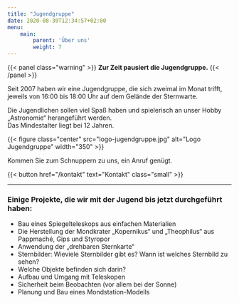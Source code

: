 ```yaml
---
title: "Jugendgruppe"
date: 2020-08-30T12:34:57+02:00
menu:
    main: 
        parent: 'Über uns'
        weight: 7
---
```


{{< panel class="warning" >}}
**Zur Zeit pausiert die Jugendgruppe.**
{{< /panel >}}

Seit 2007 haben wir eine Jugendgruppe, die sich zweimal im Monat trifft, jeweils von 16:00 bis 18:00 Uhr auf dem Gelände der Sternwarte.

Die Jugendlichen sollen viel Spaß haben und spielerisch an unser Hobby „Astronomie“ herangeführt werden.  
Das Mindestalter liegt bei 12 Jahren.

{{< figure class="center" src="logo-jugendgruppe.jpg" alt="Logo Jugendgruppe" width="350" >}}

Kommen Sie zum Schnuppern zu uns, ein Anruf genügt.  

{{< button href="/kontakt" text="Kontakt" class="small" >}}


---

### Einige Projekte, die wir mit der Jugend bis jetzt durchgeführt haben:

- Bau eines Spiegelteleskops aus einfachen Materialien
- Die Herstellung der Mondkrater „Kopernikus“ und „Theophilus“ aus Pappmaché, Gips und Styropor
- Anwendung der „drehbaren Sternkarte“
- Sternbilder: Wieviele Sternbilder gibt es? Wann ist welches Sternbild zu sehen?
- Welche Objekte befinden sich darin?
- Aufbau und Umgang mit Teleskopen
- Sicherheit beim Beobachten (vor allem bei der Sonne)
- Planung und Bau eines Mondstation-Modells
